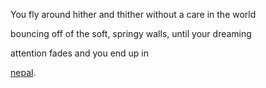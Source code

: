 You fly around hither and thither without a care in the world

bouncing off of the soft, springy walls, until your dreaming 

attention fades and you end up in 

[nepal](../nepal/nepal.md).